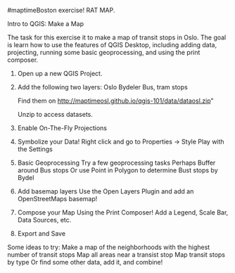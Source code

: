 #maptimeBoston exercise! RAT MAP.

Intro to QGIS: Make a Map

The task for this exercise it to make a map of transit stops in Oslo.
The goal is learn how to use the features of QGIS Desktop, including adding data, projecting, running some
basic geoprocessing, and using the print composer.

1. Open up a new QGIS Project.

2. Add the following two layers:
	Oslo Bydeler
	Bus, tram stops 

	Find them on http://maptimeosl.github.io/qgis-101/data/dataosl.zip"

	Unzip to access datasets.

4. Enable On-The-Fly Projections

5. Symbolize your Data!
	Right click and go to Properties -> Style
	Play with the Settings

6. Basic Geoprocessing
	Try a few geoprocessing tasks
		Perhaps Buffer around Bus stops
		Or use Point in Polygon to determine Bust stops by Bydel

7. Add basemap layers
	Use the Open Layers Plugin and add an OpenStreetMaps basemap!

7. Compose your Map
	Using the Print Composer!
	Add a Legend, Scale Bar, Data Sources, etc.

8. Export and Save

Some ideas to try:
	Make a map of the neighborhoods with the highest number of transit stops
	Map all areas near a transist stop
	Map transit stops by type
	Or find some other data, add it, and combine!
